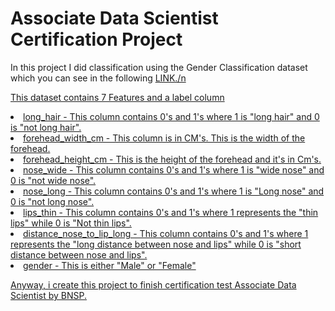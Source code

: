 # Associate Data Scientist Certification Project
In this project I did classification using the Gender Classification dataset which you can see in the following <a href=https://www.kaggle.com/datasets/elakiricoder/gender-classification-dataset/data)> LINK./n


This dataset contains 7 Features and a label column 
<or>
  <li>long_hair - This column contains 0's and 1's where 1 is "long hair" and 0 is "not long hair".</li>
  <li>forehead_width_cm - This column is in CM's. This is the width of the forehead.</li>
  <li>forehead_height_cm - This is the height of the forehead and it's in Cm's.</li>
  <li>nose_wide - This column contains 0's and 1's where 1 is "wide nose" and 0 is "not wide nose".</li>
  <li>nose_long - This column contains 0's and 1's where 1 is "Long nose" and 0 is "not long nose".</li>
  <li>lips_thin - This column contains 0's and 1's where 1 represents the "thin lips" while 0 is "Not thin lips".</li>
  <li>distance_nose_to_lip_long - This column contains 0's and 1's where 1 represents the "long distance between nose and lips" while 0 is "short distance between nose and lips".</li>
  <li>gender - This is either "Male" or "Female"</li>
</or>

Anyway, i create this project to finish certification test Associate Data Scientist by BNSP. 
